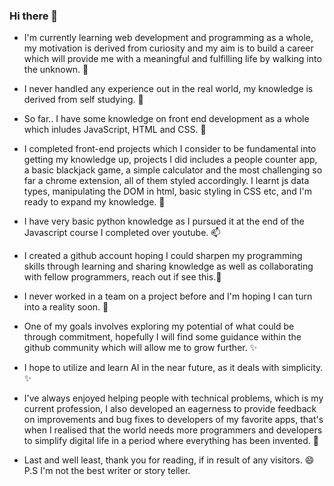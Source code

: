 ### Hi there 👋
- I'm currently learning web development and programming as a whole, my motivation is derived from curiosity and my aim is to build a career which will provide me with a meaningful and fulfilling life by walking into the unknown. 🔭
  
- I never handled any experience out in the real world, my knowledge is derived from self studying. 🌱
  
- So far.. I have some knowledge on front end development as a whole which inludes JavaScript, HTML and CSS. 👯
  
- I completed front-end projects which I consider to be fundamental into getting my knowledge up, projects I did includes a people counter app, a basic blackjack game, a simple calculator and the most challenging so far a chrome extension, all of them styled accordingly. I learnt js data types, manipulating the DOM in html, basic styling in CSS etc, and I'm ready to expand my knowledge. 🌱
  
- I have very basic python knowledge as I pursued it at the end of the Javascript course I completed over youtube. 📫
  
- I created a github account hoping I could sharpen my programming skills through learning and sharing knowledge as well as collaborating with fellow programmers, reach out if see this.💬
  
- I never worked in a team on a project before and I'm hoping I can turn into a reality soon. 🤔

- One of my goals involves exploring my potential of what could be through commitment, hopefully I will find some guidance within the github community which will allow me to grow further. ✨

- I hope to utilize and learn AI in the near future, as it deals with simplicity. ✨ 

- I've always enjoyed helping people with technical problems, which is my current profession, I also developed an eagerness to provide feedback on improvements and bug fixes to developers of my favorite apps, that's when I realised that the world needs more programmers and developers to simplify digital life in a period where everything has been invented. 🌱

- Last and well least, thank you for reading, if in result of any visitors. 😄 P.S I'm not the best writer or story teller.  

<!--
**LenzoLenzo/LenzoLenzo** is a ✨ _special_ ✨ repository because its `README.md` (this file) appears on your GitHub profile.

Here are some ideas to get you started:

- 🔭 I’m currently working on ...
- 🌱 I’m currently learning ...
- 👯 I’m looking to collaborate on ...
- 🤔 I’m looking for help with ...
- 💬 Ask me about ...
- 📫 How to reach me: ...
- 😄 Pronouns: ...
- ⚡ Fun fact: ...
-->
